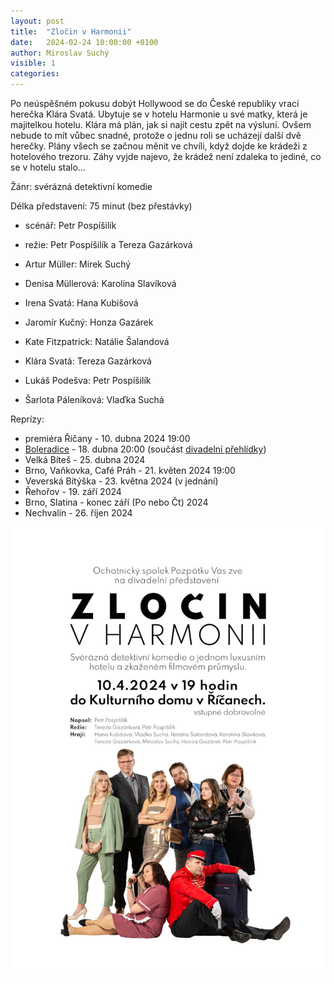 ```yaml
---
layout: post
title:  "Zločin v Harmonii"
date:   2024-02-24 10:00:00 +0100
author: Miroslav Suchý
visible: 1
categories: 
---
```

Po neúspěšném pokusu dobýt Hollywood se do České republiky vrací herečka Klára Svatá. Ubytuje se v hotelu Harmonie u své matky, která je majitelkou hotelu. Klára má plán, jak si najít cestu zpět na výsluní. Ovšem nebude to mít vůbec snadné, protože o jednu roli se ucházejí další dvě herečky. Plány všech se začnou měnit ve chvíli, když dojde ke krádeži z hotelového trezoru. Záhy vyjde najevo, že krádež není zdaleka to jediné, co se v hotelu stalo…

Žánr: svérázná detektivní komedie

Délka představení: 75 minut (bez přestávky)

 * scénář: Petr Pospíšilík

 * režie: Petr Pospíšilík a Tereza Gazárková

 * Artur Müller: Mirek Suchý
 * Denisa Müllerová: Karolína Slavíková
 * Irena Svatá: Hana Kubišová
 * Jaromír Kučný: Honza Gazárek
 * Kate Fitzpatrick: Natálie Šalandová
 * Klára Svatá: Tereza Gazárková
 * Lukáš Podešva: Petr Pospíšilík
 * Šarlota Páleníková: Vlaďka Suchá

Reprízy:

 * premiéra Říčany - 10. dubna 2024 19:00
 * [Boleradice](https://boleradice-divadlo.cz/program-rezervace-dsbm/?view=detail&id=367956&date=18.04.2024) - 18. dubna 20:00 (součást [divadelní přehlídky](https://www.mrstikovodivadelnijaro.cz/program-prehlidky/))
 * Velká Bíteš - 25. dubna 2024
 * Brno, Vaňkovka, Café Práh - 21. květen 2024 19:00
 * Veverská Bítýška - 23. května 2024 (v jednání)
 * Řehořov - 19. září 2024
 * Brno, Slatina - konec září (Po nebo Čt) 2024
 * Nechvalín - 26. říjen 2024

<img src="/img/zlocin-v-harmonii-plakat.jpg" />
